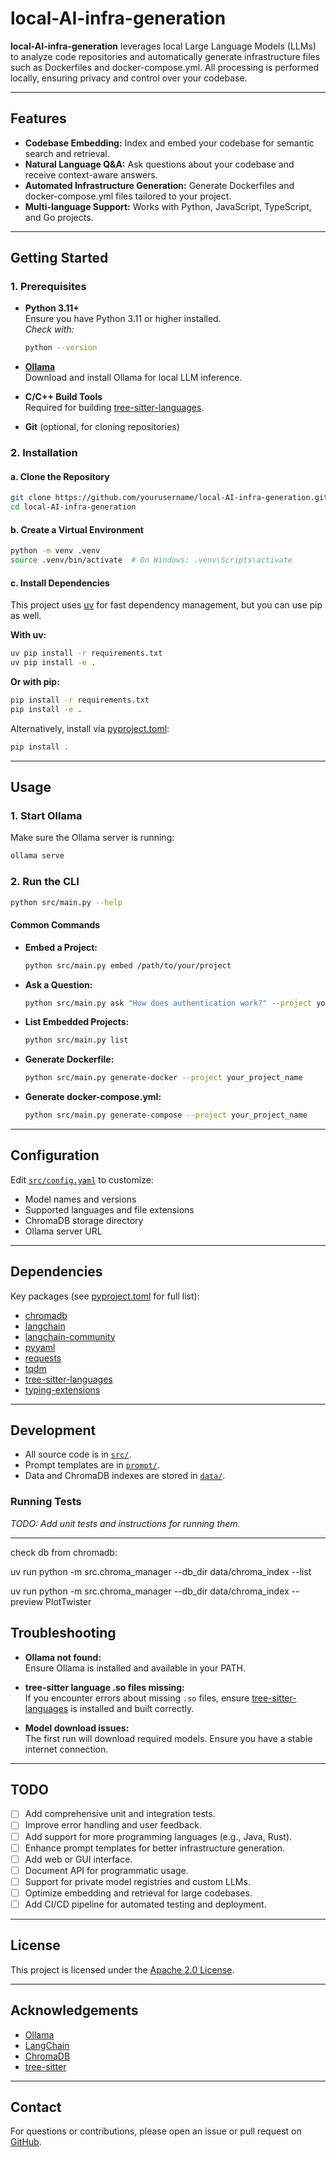 # local-AI-infra-generation

**local-AI-infra-generation** leverages local Large Language Models (LLMs) to analyze code repositories and automatically generate infrastructure files such as Dockerfiles and docker-compose.yml. All processing is performed locally, ensuring privacy and control over your codebase.

---

## Features

- **Codebase Embedding:** Index and embed your codebase for semantic search and retrieval.
- **Natural Language Q&A:** Ask questions about your codebase and receive context-aware answers.
- **Automated Infrastructure Generation:** Generate Dockerfiles and docker-compose.yml files tailored to your project.
- **Multi-language Support:** Works with Python, JavaScript, TypeScript, and Go projects.

---

## Getting Started

### 1. Prerequisites

- **Python 3.11+**  
  Ensure you have Python 3.11 or higher installed.  
  _Check with:_  
  ```sh
  python --version
  ```

- **[Ollama](https://ollama.com/download)**  
  Download and install Ollama for local LLM inference.

- **C/C++ Build Tools**  
  Required for building [tree-sitter-languages](https://pypi.org/project/tree-sitter-languages/).

- **Git** (optional, for cloning repositories)

### 2. Installation

#### a. Clone the Repository

```sh
git clone https://github.com/yourusername/local-AI-infra-generation.git
cd local-AI-infra-generation
```

#### b. Create a Virtual Environment

```sh
python -m venv .venv
source .venv/bin/activate  # On Windows: .venv\Scripts\activate
```

#### c. Install Dependencies

This project uses [uv](https://github.com/astral-sh/uv) for fast dependency management, but you can use pip as well.

**With uv:**
```sh
uv pip install -r requirements.txt
uv pip install -e .
```

**Or with pip:**
```sh
pip install -r requirements.txt
pip install -e .
```

Alternatively, install via [pyproject.toml](pyproject.toml):

```sh
pip install .
```

---

## Usage

### 1. Start Ollama

Make sure the Ollama server is running:

```sh
ollama serve
```

### 2. Run the CLI

```sh
python src/main.py --help
```

#### Common Commands

- **Embed a Project:**
  ```sh
  python src/main.py embed /path/to/your/project
  ```

- **Ask a Question:**
  ```sh
  python src/main.py ask "How does authentication work?" --project your_project_name
  ```

- **List Embedded Projects:**
  ```sh
  python src/main.py list
  ```

- **Generate Dockerfile:**
  ```sh
  python src/main.py generate-docker --project your_project_name
  ```

- **Generate docker-compose.yml:**
  ```sh
  python src/main.py generate-compose --project your_project_name
  ```

---

## Configuration

Edit [`src/config.yaml`](src/config.yaml) to customize:

- Model names and versions
- Supported languages and file extensions
- ChromaDB storage directory
- Ollama server URL

---

## Dependencies

Key packages (see [pyproject.toml](pyproject.toml) for full list):

- [chromadb](https://pypi.org/project/chromadb/)
- [langchain](https://pypi.org/project/langchain/)
- [langchain-community](https://pypi.org/project/langchain-community/)
- [pyyaml](https://pypi.org/project/pyyaml/)
- [requests](https://pypi.org/project/requests/)
- [tqdm](https://pypi.org/project/tqdm/)
- [tree-sitter-languages](https://pypi.org/project/tree-sitter-languages/)
- [typing-extensions](https://pypi.org/project/typing-extensions/)

---

## Development

- All source code is in [`src/`](src/).
- Prompt templates are in [`prompt/`](prompt/).
- Data and ChromaDB indexes are stored in [`data/`](data/).

### Running Tests

_TODO: Add unit tests and instructions for running them._

---

check db from chromadb: 

uv run python -m src.chroma_manager --db_dir data/chroma_index --list

uv run python -m src.chroma_manager --db_dir data/chroma_index --preview PlotTwister

## Troubleshooting

- **Ollama not found:**  
  Ensure Ollama is installed and available in your PATH.

- **tree-sitter language .so files missing:**  
  If you encounter errors about missing `.so` files, ensure [tree-sitter-languages](https://pypi.org/project/tree-sitter-languages/) is installed and built correctly.

- **Model download issues:**  
  The first run will download required models. Ensure you have a stable internet connection.

---

## TODO

- [ ] Add comprehensive unit and integration tests.
- [ ] Improve error handling and user feedback.
- [ ] Add support for more programming languages (e.g., Java, Rust).
- [ ] Enhance prompt templates for better infrastructure generation.
- [ ] Add web or GUI interface.
- [ ] Document API for programmatic usage.
- [ ] Support for private model registries and custom LLMs.
- [ ] Optimize embedding and retrieval for large codebases.
- [ ] Add CI/CD pipeline for automated testing and deployment.

---

## License

This project is licensed under the [Apache 2.0 License](LICENSE).

---

## Acknowledgements

- [Ollama](https://ollama.com/)
- [LangChain](https://www.langchain.com/)
- [ChromaDB](https://www.trychroma.com/)
- [tree-sitter](https://tree-sitter.github.io/tree-sitter/)

---

## Contact

For questions or contributions, please open an issue or pull request on [GitHub](https://github.com/yourusername/local-AI-infra-generation).